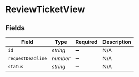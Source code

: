 # ReviewTicketView


## Fields

| Field              | Type               | Required           | Description        |
| ------------------ | ------------------ | ------------------ | ------------------ |
| `id`               | *string*           | :heavy_minus_sign: | N/A                |
| `requestDeadline`  | *number*           | :heavy_minus_sign: | N/A                |
| `status`           | *string*           | :heavy_minus_sign: | N/A                |